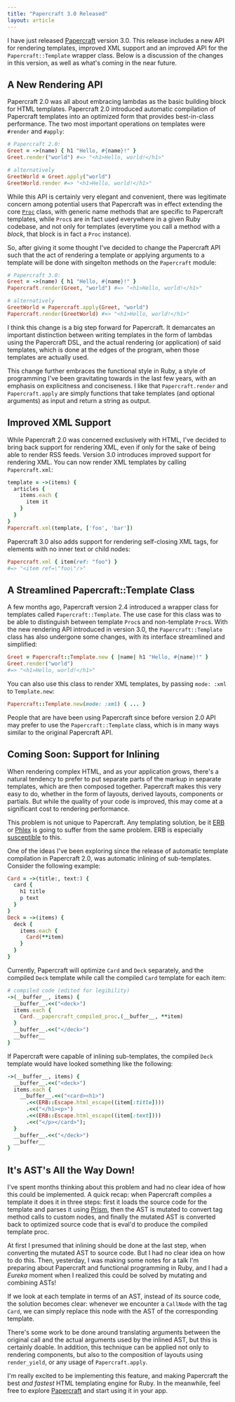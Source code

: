 ```yaml
---
title: "Papercraft 3.0 Released"
layout: article
---
```


I have just released [Papercraft](https://papercraft.noteflakes.com/) version
3.0. This release includes a new API for rendering templates, improved XML
support and an improved API for the `Papercraft::Template` wrapper class. Below
is a discussion of the changes in this version, as well as what's coming in the
near future.

## A New Rendering API

Papercraft 2.0 was all about embracing lambdas as the basic building block for
HTML templates. Papercraft 2.0 introduced automatic compilation of Papercraft
templates into an optimized form that provides best-in-class performance. The
two most important operations on templates were `#render` and `#apply`:

```ruby
# Papercraft 2.0:
Greet = ->(name) { h1 "Hello, #{name}!" }
Greet.render("world") #=> "<h1>Hello, world!</h1>"

# alternatively
GreetWorld = Greet.apply("world")
GreetWorld.render #=> "<h1>Hello, world!</h1>"
```

While this API is certainly very elegant and convenient, there was legitimate
concern among potential users that Papercraft was in effect extending the core
[`Proc`](https://rubyapi.org/o/proc) class, with generic name methods that are
specific to Papercraft templates, while `Proc`s are in fact used everywhere in a
given Ruby codebase, and not only for templates (everytime you call a method
with a *block*, that block is in fact a `Proc` instance).

So, after giving it some thought I've decided to change the Papercraft API such
that the act of rendering a template or applying arguments to a template will be
done with singelton methods on the `Papercraft` module:

```ruby
# Papercraft 3.0:
Greet = ->(name) { h1 "Hello, #{name}!" }
Papercraft.render(Greet, "world") #=> "<h1>Hello, world!</h1>"

# alternatively
GreetWorld = Papercraft.apply(Greet, "world")
Papercraft.render(GreetWorld) #=> "<h1>Hello, world!</h1>"
```

I think this change is a big step forward for Papercraft. It demarcates an
important distinction between writing templates in the form of lambdas using the
Papercraft DSL, and the actual rendering (or application) of said templates,
which is done at the edges of the program, when those templates are actually
used.

This change further embraces the functional style in Ruby, a style of
programming I've been gravitating towards in the last few years, with an
emphasis on explicitness and conciseness. I like that `Papercraft.render` and
`Papercraft.apply` are simply functions that take templates (and optional
arguments) as input and return a string as output.

## Improved XML Support

While Papercraft 2.0 was concerned exclusively with HTML, I've decided to bring
back support for rendering XML, even if only for the sake of being able to
render RSS feeds. Version 3.0 introduces improved support for rendering XML. You
can now render XML templates by calling `Papercraft.xml`:

```ruby
template = ->(items) {
  articles {
    items.each {
      item it
    }
  }
}
Papercraft.xml(template, ['foo', 'bar'])
```

Papercraft 3.0 also adds support for rendering self-closing XML tags, for
elements with no inner text or child nodes:

```ruby
Papercraft.xml { item(ref: "foo") }
#=> "<item ref=\"foo\"/>"
```

## A Streamlined Papercraft::Template Class

A few months ago, Papercraft version 2.4 introduced a wrapper class for
templates called `Papercraft::Template`. The use case for this class was to be
able to distinguish between template `Proc`s and non-template `Proc`s. With the
new rendering API introduced in version 3.0, the `Papercraft::Template` class
has also undergone some changes, with its interface streamlined and simplified:

```ruby
Greet = Papercraft::Template.new { |name| h1 "Hello, #{name}!" }
Greet.render("world")
#=> "<h1>Hello, world!</h1>"
```

You can also use this class to render XML templates, by passing `mode: :xml` to
`Template.new`:

```ruby
Papercraft::Template.new(mode: :xml) { ... }
```

People that are have been using Papercraft since before version 2.0 API may
prefer to use the `Papercraft::Template` class, which is in many ways similar to 
the original Papercraft API.

## Coming Soon: Support for Inlining

When rendering complex HTML, and as your application grows, there's a natural
tendency to prefer to put separate parts of the markup in separate templates,
which are then composed together. Papercraft makes this very easy to do, whether
in the form of layouts, derived layouts, components or partials. But while the
quality of your code is improved, this may come at a significant cost to
rendering performance.

This problem is not unique to Papercraft. Any templating solution, be it
[ERB](https://github.com/ruby/erb) or [Phlex](https://www.phlex.fun/) is going
to suffer from the same problem. ERB is especially
[susceptible](https://github.com/rails/rails/issues/41452) to this.

One of the ideas I've been exploring since the release of automatic template
compilation in Papercraft 2.0, was automatic inlining of sub-templates. Consider
the following example:

```ruby
Card = ->(title:, text:) {
  card {
    h1 title
    p text
  }
}
Deck = ->(items) {
  deck {
    items.each {
      Card(**item)
    }
  }
}
```

Currently, Papercraft will optimize `Card` and `Deck` separately, and the
compiled `Deck` template while call the compiled `Card` template for each item:

```ruby
# compiled code (edited for legibility)
->(__buffer__, items) {
  __buffer__.<<("<deck>")
  items.each {
    Card.__papercraft_compiled_proc.(__buffer__, **item)
  }
  __buffer__.<<("</deck>")
  __buffer__
}
```

If Papercraft were capable of inlining sub-templates, the compiled `Deck`
template would have looked something like the following:

```ruby
->(__buffer__, items) {
  __buffer__.<<("<deck>")
  items.each {
    __buffer__.<<("<card><h1>")
      .<<(ERB::Escape.html_escape((item[:title])))
      .<<("</h1><p>")
      .<<(ERB::Escape.html_escape((item[:text])))
      .<<("</p></card>");
  }
  __buffer__.<<("</deck>")
  __buffer__
}
```

## It's AST's All the Way Down!

I've spent months thinking about this problem and had no clear idea of how this
could be implemented. A quick recap: when Papercraft compiles a template it does
it in three steps: first it loads the source code for the template and parses it
using [Prism](https://github.com/ruby/prism), then the AST is mutated to convert
tag method calls to custom nodes, and finally the mutated AST is converted back
to optimized source code that is eval'd to produce the compiled template proc.

At first I presumed that inlining should be done at the last step, when
converting the mutated AST to source code. But I had no clear idea on how to do
this. Then, yesterday, I was making some notes for a talk I'm preparing about
Papercraft and functional programming in Ruby, and I had a *Eureka* moment when
I realized this could be solved by mutating and combining ASTs!

If we look at each template in terms of an AST, instead of its source code, the
solution becomes clear: whenever we encounter a `CallNode` with the tag `Card`,
we can simply replace this node with the AST of the corresponding template.

There's some work to be done around translating arguments between the original
call and the actual arguments used by the inlined AST, but this is certainly
doable. In addition, this technique can be applied not only to rendering
components, but also to the composition of layouts using `render_yield`, or any
usage of `Papercraft.apply`.

I'm really excited to be implementing this feature, and making Papercraft the
best *and fastest* HTML templating engine for Ruby. In the meanwhile, feel free
to explore [Papercraft](https://papercraft.noteflakes.com/) and start using it
in your app.